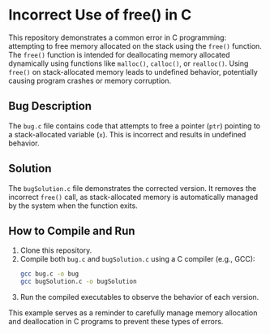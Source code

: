 # Incorrect Use of free() in C

This repository demonstrates a common error in C programming: attempting to free memory allocated on the stack using the `free()` function.  The `free()` function is intended for deallocating memory allocated dynamically using functions like `malloc()`, `calloc()`, or `realloc()`.  Using `free()` on stack-allocated memory leads to undefined behavior, potentially causing program crashes or memory corruption.

## Bug Description

The `bug.c` file contains code that attempts to free a pointer (`ptr`) pointing to a stack-allocated variable (`x`). This is incorrect and results in undefined behavior.

## Solution

The `bugSolution.c` file demonstrates the corrected version.  It removes the incorrect `free()` call, as stack-allocated memory is automatically managed by the system when the function exits.

## How to Compile and Run

1.  Clone this repository.
2.  Compile both `bug.c` and `bugSolution.c` using a C compiler (e.g., GCC):
    ```bash
    gcc bug.c -o bug
    gcc bugSolution.c -o bugSolution
    ```
3.  Run the compiled executables to observe the behavior of each version.

This example serves as a reminder to carefully manage memory allocation and deallocation in C programs to prevent these types of errors.